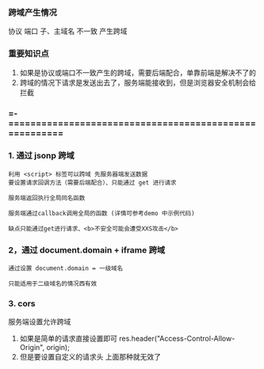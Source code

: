 ### 跨域产生情况
协议 端口 子、主域名 不一致 产生跨域

### 重要知识点
1. 如果是协议或端口不一致产生的跨域，需要后端配合，单靠前端是解决不了的
2. 跨域的情况下请求是发送出去了，服务端能接收到，但是浏览器安全机制会给拦截


### =-=======================================================
### 1. 通过 jsonp  跨域
    利用 <script> 标签可以跨域 先服务器端发送数据
    要设置请求回调方法（需要后端配合）、只能通过 get 进行请求

    服务端返回执行全局同名函数
    
    服务端通过callback调用全局的函数 (详情可参考demo 中示例代码)

    缺点只能通过get进行请求、<b>不安全可能会遭受XXS攻击</b>


### 2，通过 document.domain + iframe 跨域
    通过设置 document.domain = 一级域名

    只能适用于二级域名的情况西有效

### 3. cors 
服务端设置允许跨域
1. 如果是简单的请求直接设置即可
    res.header("Access-Control-Allow-Origin", origin);
2. 但是要设置自定义的请求头 上面那种就无效了

